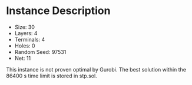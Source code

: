 # Instance Description

* Size: 30
* Layers: 4
* Terminals: 4
* Holes: 0
* Random Seed: 97531
* Net: 11

This instance is not proven optimal by Gurobi.
The best solution within the 86400 s time limit is stored in stp.sol.